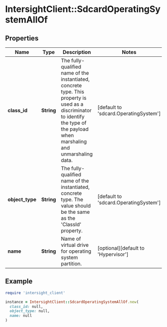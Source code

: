 # IntersightClient::SdcardOperatingSystemAllOf

## Properties

| Name | Type | Description | Notes |
| ---- | ---- | ----------- | ----- |
| **class_id** | **String** | The fully-qualified name of the instantiated, concrete type. This property is used as a discriminator to identify the type of the payload when marshaling and unmarshaling data. | [default to &#39;sdcard.OperatingSystem&#39;] |
| **object_type** | **String** | The fully-qualified name of the instantiated, concrete type. The value should be the same as the &#39;ClassId&#39; property. | [default to &#39;sdcard.OperatingSystem&#39;] |
| **name** | **String** | Name of virtual drive for operating system partition. | [optional][default to &#39;Hypervisor&#39;] |

## Example

```ruby
require 'intersight_client'

instance = IntersightClient::SdcardOperatingSystemAllOf.new(
  class_id: null,
  object_type: null,
  name: null
)
```

